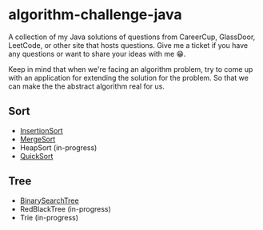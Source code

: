 # algorithm-challenge-java
A collection of my Java solutions of questions from CareerCup, GlassDoor, LeetCode, or other site that hosts questions. Give me a ticket if you have any questions or want to share your ideas with me 😁.

Keep in mind that when we're facing an algorithm problem, try to come up with an application for extending the solution for the problem. So that we can make the the abstract algorithm real for us.

Sort
----
* [InsertionSort](test/src/main/java/com/my/myalgorithm/challenge/sorting/InsertionSort.java)
* [MergeSort](test/src/main/java/com/my/myalgorithm/challenge/sorting/MergeSort.java)
* HeapSort (in-progress)
* [QuickSort](test/src/main/java/com/my/myalgorithm/challenge/sorting/QuickSort.java)

Tree
----
* [BinarySearchTree](test/src/main/java/com/my/myalgorithm/challenge/tree/BinarySearchTree.java)
* RedBlackTree (in-progress)
* Trie (in-progress)

